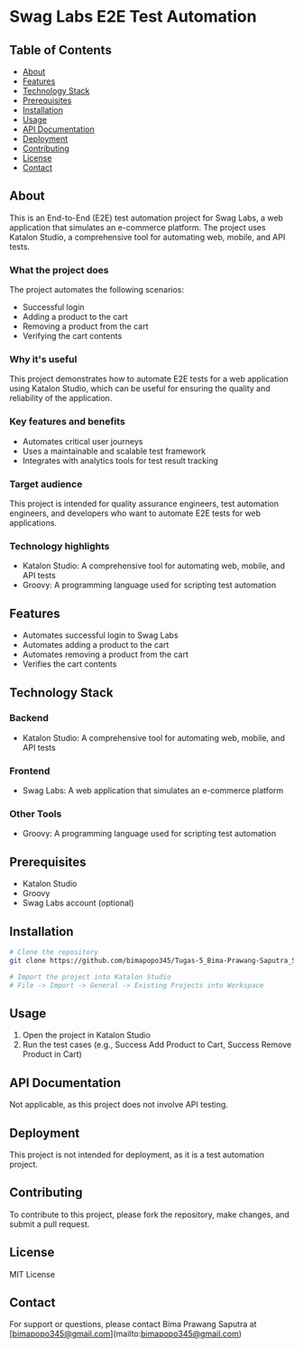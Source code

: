 # Swag Labs E2E Test Automation
## Table of Contents
- [About](#about)
- [Features](#features)
- [Technology Stack](#technology-stack)
- [Prerequisites](#prerequisites)
- [Installation](#installation)
- [Usage](#usage)
- [API Documentation](#api-documentation)
- [Deployment](#deployment)
- [Contributing](#contributing)
- [License](#license)
- [Contact](#contact)

## About
This is an End-to-End (E2E) test automation project for Swag Labs, a web application that simulates an e-commerce platform. The project uses Katalon Studio, a comprehensive tool for automating web, mobile, and API tests.

### What the project does
The project automates the following scenarios:
- Successful login
- Adding a product to the cart
- Removing a product from the cart
- Verifying the cart contents

### Why it's useful
This project demonstrates how to automate E2E tests for a web application using Katalon Studio, which can be useful for ensuring the quality and reliability of the application.

### Key features and benefits
- Automates critical user journeys
- Uses a maintainable and scalable test framework
- Integrates with analytics tools for test result tracking

### Target audience
This project is intended for quality assurance engineers, test automation engineers, and developers who want to automate E2E tests for web applications.

### Technology highlights
- Katalon Studio: A comprehensive tool for automating web, mobile, and API tests
- Groovy: A programming language used for scripting test automation

## Features
*   Automates successful login to Swag Labs
*   Automates adding a product to the cart
*   Automates removing a product from the cart
*   Verifies the cart contents

## Technology Stack
### Backend
*   Katalon Studio: A comprehensive tool for automating web, mobile, and API tests

### Frontend
*   Swag Labs: A web application that simulates an e-commerce platform

### Other Tools
*   Groovy: A programming language used for scripting test automation

## Prerequisites
*   Katalon Studio
*   Groovy
*   Swag Labs account (optional)

## Installation
```bash
# Clone the repository
git clone https://github.com/bimapopo345/Tugas-5_Bima-Prawang-Saputra_SanberCode_QA-Automation-Intermediate_Batch-49.git

# Import the project into Katalon Studio
# File -> Import -> General -> Existing Projects into Workspace
```

## Usage
1.  Open the project in Katalon Studio
2.  Run the test cases (e.g., Success Add Product to Cart, Success Remove Product in Cart)

## API Documentation
Not applicable, as this project does not involve API testing.

## Deployment
This project is not intended for deployment, as it is a test automation project.

## Contributing
To contribute to this project, please fork the repository, make changes, and submit a pull request.

## License
MIT License

## Contact
For support or questions, please contact Bima Prawang Saputra at \[bimapopo345@gmail.com](mailto:bimapopo345@gmail.com)
